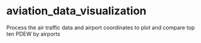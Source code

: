 # aviation_data_visualization
Process the air traffic data and airport coordinates to plot and compare top ten PDEW by airports
